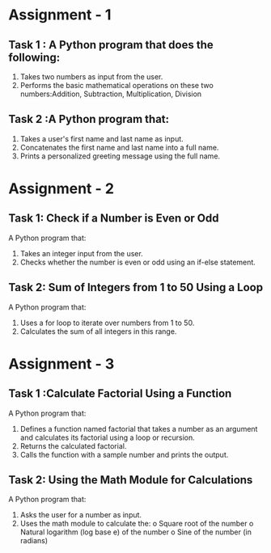 # Assignment - 1
## Task 1 : A Python program that does the following:
1.  Takes two numbers as input from the user.
2.  Performs the basic mathematical operations on these two numbers:Addition, Subtraction, Multiplication, Division

## Task 2 :A Python program that:
1.  Takes a user's first name and last name as input.
2.  Concatenates the first name and last name into a full name.
3.  Prints a personalized greeting message using the full name.

##

# Assignment - 2
## Task 1: Check if a Number is Even or Odd
A Python program that:
1. 	Takes an integer input from the user.
2. 	Checks whether the number is even or odd using an if-else statement.

## Task 2: Sum of Integers from 1 to 50 Using a Loop
A Python program that:
1.   Uses a for loop to iterate over numbers from 1 to 50.
2.   Calculates the sum of all integers in this range.

##

# Assignment - 3
## Task 1 :Calculate Factorial Using a Function 
A Python program that:
1.   Defines a function named factorial that takes a number as an argument and calculates its factorial using a loop or recursion.
2.   Returns the calculated factorial.
3.   Calls the function with a sample number and prints the output.

## Task 2: Using the Math Module for Calculations
A Python program that:
1.   Asks the user for a number as input.
2.   Uses the math module to calculate the:
o   Square root of the number
o   Natural logarithm (log base e) of the number
o   Sine of the number (in radians)

